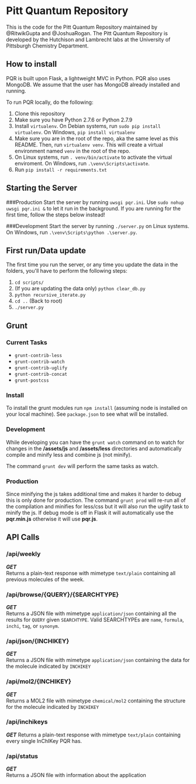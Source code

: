 # Pitt Quantum Repository
This is the code for the Pitt Quantum Repository maintained by @RitwikGupta and @JoshuaRogan.
The Pitt Quantum Repository is developed by the Hutchison and Lambrecht labs at the University of Pittsburgh Chemistry Department.

## How to install
PQR is built upon Flask, a lightweight MVC in Python. PQR also uses MongoDB. We assume that the user has MongoDB already installed and running.

To run PQR locally, do the following:  
1. Clone this repository  
2. Make sure you have Python 2.7.6 or Python 2.7.9  
3. Install `virtualenv`. On Debian systems, run `sudo pip install virtualenv`. On Windows, `pip install virtualenv`  
4. Make sure you are in the root of the repo, aka the same level as this README. Then, run `virtualenv venv`. This will create a virtual environment named `venv` in the root of the repo.  
5. On Linux systems, run `. venv/bin/activate` to activate the virtual enviroment. On Windows, run `.\venv\Scripts\activate`.  
6. Run `pip install -r requirements.txt`  

## Starting the Server
###Production
Start the server by running `uwsgi pqr.ini`. Use `sudo nohup uwsgi pqr.ini &` to let it run in the background. 
If you are running for the first time, follow the steps below instead!

###Development
Start the server by running `./server.py` on Linux systems. On Windows, run `.\venv\Scripts\python .\server.py`. 

## First run/Data update
The first time you run the server, or any time you update the data in the folders, you'll have to perform the following steps:  
1. `cd scripts/`  
2. (If you are updating the data only) `python clear_db.py`  
3. `python recursive_iterate.py`  
4. `cd ..` (Back to root)  
5. `./server.py`  

## Grunt

### Current Tasks
- `grunt-contrib-less`
- `grunt-contrib-watch`
- `grunt-contrib-uglify`
- `grunt-contrib-concat`
- `grunt-postcss`

### Install
To install the grunt modules run `npm install` (assuming node is installed on your local machine). See `package.json` to see what will be installed. 

### Development
While developing you can have the `grunt watch` command on to watch for changes in the **/assets/js** and **/assets/less** directories and automatically compile and minify less and combine js (not minify). 

The command `grunt dev` will perform the same tasks as watch.  

### Production
Since minifying the js takes additional time and makes it harder to debug this is only done for production. The command `grunt prod` will re-run all of the compilation and minifies for less/css but it will also run the uglify task to minify the js. If debug mode is off in Flask it will automatically use the **pqr.min.js** otherwise it will use **pqr.js**. 

## API Calls

### /api/weekly  
**_GET_**  
Returns a plain-text response with mimetype `text/plain` containing all previous molecules of the week.  

### /api/browse/\{QUERY\}/\{SEARCHTYPE\}  
**_GET_**  
Returns a JSON file with mimetype `application/json` containing all the results for `QUERY` given `SEARCHTYPE`. Valid SEARCHTYPEs are `name`, `formula`, `inchi`, `tag`, or `synonym`.  

### /api/json/\{INCHIKEY\}  
**_GET_**  
Returns a JSON file with mimetype `application/json` containing the data for the molecule indicated by `INCHIKEY`  

### /api/mol2/\{INCHIKEY\}  
**_GET_**  
Returns a MOL2 file with mimetype `chemical/mol2` containing the structure for the molecule indicated by `INCHIKEY`  

### /api/inchikeys  
**_GET_**
Returns a plain-text response with mimetype `text/plain` containing every single InChIKey PQR has.

### /api/status  
**_GET_**  
Returns a JSON file with information about the application
